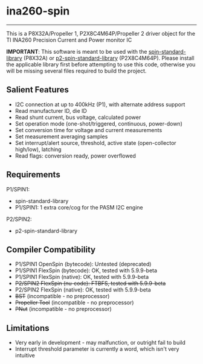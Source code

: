 # ina260-spin
-------------

This is a P8X32A/Propeller 1, P2X8C4M64P/Propeller 2 driver object for the TI INA260 Precision Current and Power monitor IC

**IMPORTANT**: This software is meant to be used with the [spin-standard-library](https://github.com/avsa242/spin-standard-library) (P8X32A) or [p2-spin-standard-library](https://github.com/avsa242/p2-spin-standard-library) (P2X8C4M64P). Please install the applicable library first before attempting to use this code, otherwise you will be missing several files required to build the project.

## Salient Features

* I2C connection at up to 400kHz (P1), with alternate address support
* Read manufacturer ID, die ID
* Read shunt current, bus voltage, calculated power
* Set operation mode (one-shot/triggered, continuous, power-down)
* Set conversion time for voltage and current measurements
* Set measurement averaging samples
* Set interrupt/alert source, threshold, active state (open-collector high/low), latching
* Read flags: conversion ready, power overflowed

## Requirements

P1/SPIN1:
* spin-standard-library
* P1/SPIN1: 1 extra core/cog for the PASM I2C engine

P2/SPIN2:
* p2-spin-standard-library

## Compiler Compatibility

* P1/SPIN1 OpenSpin (bytecode): Untested (deprecated)
* P1/SPIN1 FlexSpin (bytecode): OK, tested with 5.9.9-beta
* P1/SPIN1 FlexSpin (native): OK, tested with 5.9.9-beta
* ~~P2/SPIN2 FlexSpin (nu-code): FTBFS, tested with 5.9.9-beta~~
* P2/SPIN2 FlexSpin (native): OK, tested with 5.9.9-beta
* ~~BST~~ (incompatible - no preprocessor)
* ~~Propeller Tool~~ (incompatible - no preprocessor)
* ~~PNut~~ (incompatible - no preprocessor)

## Limitations

* Very early in development - may malfunction, or outright fail to build
* Interrupt threshold parameter is currently a word, which isn't very intuitive

